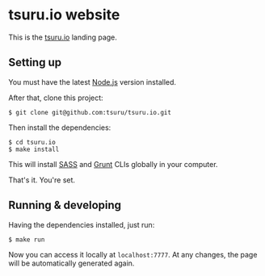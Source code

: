 # tsuru.io website

This is the [tsuru.io](http://tsuru.io) landing page.

## Setting up

You must have the latest [Node.js](https://nodejs.org/) version installed.

After that, clone this project:

```shell
$ git clone git@github.com:tsuru/tsuru.io.git
```

Then install the dependencies:

```shell
$ cd tsuru.io
$ make install
```

This will install [SASS](http://sass-lang.com/) and [Grunt](http://gruntjs.com/getting-started) CLIs globally in your computer.

That's it. You're set.

## Running & developing

Having the dependencies installed, just run:

```shell
$ make run
```

Now you can access it locally at `localhost:7777`.
At any changes, the page will be automatically generated again.
